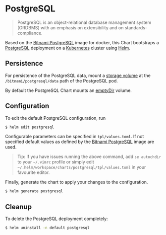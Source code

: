 # PostgreSQL

> PostgreSQL is an object-relational database management system (ORDBMS) with an emphasis on extensibility and on standards-compliance.

Based on the [Bitnami PostgreSQL](https://github.com/bitnami/bitnami-docker-postgresql) image for docker, this Chart bootstraps a [PostgreSQL](http://www.postgresql.org/) deployment on a [Kubernetes](http://kubernetes.io) cluster using [Helm](https://helm.sh).

## Persistence

For persistence of the PostgreSQL data, mount a [storage volume](http://kubernetes.io/docs/user-guide/volumes/) at the `/bitnami/postgresql/data` path of the PostgreSQL pod.

By default the PostgreSQL Chart mounts an [emptyDir](http://kubernetes.io/docs/user-guide/volumes/#emptydir) volume.

## Configuration

To edit the default PostgreSQL configuration, run

```bash
$ helm edit postgresql
```

Configurable parameters can be specified in `tpl/values.toml`. If not specified default values as defined by the [Bitnami PostgreSQL](https://github.com/bitnami/bitnami-docker-postgresql) image are used.

> Tip: If you have issues running the above command, add `se autochdir` to your `~/.vimrc` profile or simply edit `~/.helm/workspace/charts/postgresql/tpl/values.toml` in your favourite editor.

Finally, generate the chart to apply your changes to the configuration.

```bash
$ helm generate postgresql
```

## Cleanup

To delete the PostgreSQL deployment completely:

```bash
$ helm uninstall -n default postgresql
```
